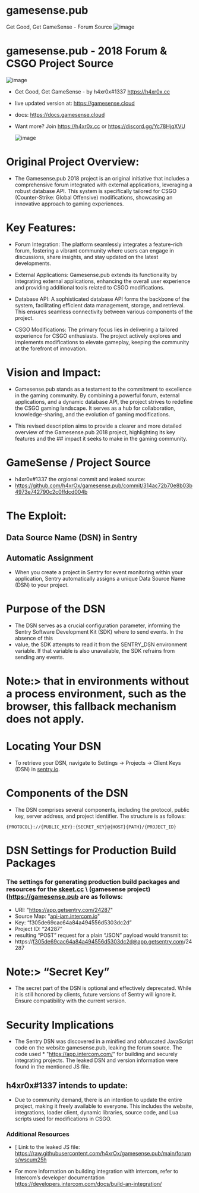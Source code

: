 # gamesense.pub
Get Good, Get GameSense - Forum Source
![image](https://github.com/h4xrOx/gamesense.pub/assets/65768277/07a79b99-0679-4dd6-8a59-2859618d24f2)

# gamesense.pub - 2018 Forum & CSGO Project Source
![image](https://github.com/h4xrOx/gamesense.pub/assets/65768277/33cb6897-e4f1-4730-90d9-4acaf09461df)

* Get Good, Get GameSense - by h4xr0x#1337 https://h4xr0x.cc
* live updated version at: https://gamesense.cloud
* docs: https://docs.gamesense.cloud
* Want more? Join https://h4xr0x.cc or https://discord.gg/Yc78HjqXVU

  ![image](https://github.com/h4xrOx/gamesense.pub/assets/65768277/6294a38f-c98e-421d-bc95-5a52e9d9288f)

# Original Project Overview:

* The Gamesense.pub 2018 project is an original initiative that includes a comprehensive forum integrated with external applications, leveraging a robust database API. This system is specifically tailored for CSGO (Counter-Strike: Global Offensive) modifications, showcasing an innovative approach to gaming experiences.

# Key Features:

* Forum Integration: The platform seamlessly integrates a feature-rich forum, fostering a vibrant community where users can engage in discussions, share insights, and stay updated on the latest developments.

* External Applications: Gamesense.pub extends its functionality by integrating external applications, enhancing the overall user experience and providing additional tools related to CSGO modifications.

* Database API: A sophisticated database API forms the backbone of the system, facilitating efficient data management, storage, and retrieval. This ensures seamless connectivity between various components of the project.

* CSGO Modifications: The primary focus lies in delivering a tailored experience for CSGO enthusiasts. The project actively explores and implements modifications to elevate gameplay, keeping the community at the forefront of innovation.

# Vision and Impact:

* Gamesense.pub stands as a testament to the commitment to excellence in the gaming community. By combining a powerful forum, external applications, and a dynamic database API, the project strives to redefine the CSGO gaming landscape. It serves as a hub for collaboration, knowledge-sharing, and the evolution of gaming modifications.

* This revised description aims to provide a clearer and more detailed overview of the Gamesense.pub 2018 project, highlighting its key features and the ## impact it seeks to make in the gaming community.

# GameSense / Project Source
* h4xr0x#1337 the orgional commit and leaked source:
* https://github.com/h4xrOx/gamesense.pub/commit/314ac72b70e8b03b4973e742790c2c0ffdcd004b

# The Exploit:
## Data Source Name (DSN) in Sentry
## Automatic Assignment

*  When you create a project in Sentry for event monitoring within your application, Sentry automatically assigns a unique Data Source Name (DSN) to your project.

# Purpose of the DSN

* The DSN serves as a crucial configuration parameter, informing the Sentry Software Development Kit (SDK) where to send events. In the absence of this 
* value, the SDK attempts to read it from the SENTRY_DSN environment variable. If that variable is also unavailable, the SDK refrains from sending any events.

# Note:> that in environments without a process environment, such as the browser, this fallback mechanism does not apply.

# Locating Your DSN

* To retrieve your DSN, navigate to Settings -> Projects -> Client Keys (DSN) in [sentry.io](http://sentry.io/).

# Components of the DSN

* The DSN comprises several components, including the protocol, public key, server address, and project identifier. The structure is as follows:

```{PROTOCOL}://{PUBLIC_KEY}:{SECRET_KEY}@{HOST}{PATH}/{PROJECT_ID}```

# DSN Settings for Production Build Packages

### The settings for generating production build packages and resources for the [skeet.cc](http://skeet.cc/) \ (gamesense project)(https://gamesense.pub are as follows:

*  URI: "https://app.getsentry.com/24287"
*  Source Map: "[api-iam.intercom.io](http://api-iam.intercom.io/)"
*  Key: “f305de69cac64a84a494556d5303dc2d”
*  Project ID: “24287”
*  resulting “POST” request for a plain “JSON” payload would transmit to:
*  https://f305de69cac64a84a494556d5303dc2d@app.getsentry.com/24287

# Note:> “Secret Key”

* The secret part of the DSN is optional and effectively deprecated. While it is still honored by clients, future versions of Sentry will ignore it. Ensure compatibility with the current version.

# Security Implications

* The Sentry DSN was discovered in a minified and obfuscated JavaScript code on the website gamesense.pub, leaking the forum source. The code used * "https://app.intercom.com/" for building and securely integrating projects. The leaked DSN and version information were found in the mentioned JS file.

## h4xr0x#1337 intends to update:

* Due to community demand, there is an intention to update the entire project, making it freely available to everyone. This includes the website, integrations, loader client, dynamic libraries, source code, and Lua scripts used for modifications in CSGO.

### Additional Resources

* [ Link to the leaked JS file: https://raw.githubusercontent.com/h4xrOx/gamesense.pub/main/forums/wscum25h

* For more information on building integration with intercom, refer to Intercom’s developer documentation https://developers.intercom.com/docs/build-an-integration/
